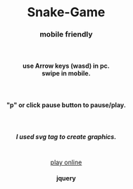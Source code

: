 <div align="center">
<h1>Snake-Game</h1>
<p>
<h3>mobile friendly</h3><br>
<h4>use Arrow keys (wasd) in pc.<br>
swipe in mobile.</h4><br>
<h4>"p" or click pause button to pause/play.</h4><br>
<h5>I used svg tag to create graphics.</h5><br>
<a href="https://shihadumar.github.io/">play online</a><br>
<h4>jquery</h4>
</p>
</div>
